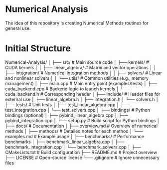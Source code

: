 # Numerical Analysis
The idea of this repository is creating Numerical Methods routines for general use.

# Initial Structure
Numerical-Analysis/
│
├── src/                      # Main source code
│   ├── kernels/              # CUDA kernels
│   │   ├── linear_algebra/   # Matrix and vector operations
│   │   ├── integration/      # Numerical integration methods
│   │   ├── solvers/          # Linear and nonlinear solvers
│   │   └── utils/            # Common utilities (e.g., memory management)
│   ├── main.cpp              # Main entry point (examples/tests)
│   ├── cuda_backend.cpp      # Backend logic to launch kernels
│   └── cuda_backend.h        # Corresponding header
│
├── include/                  # Header files for external use
│   ├── linear_algebra.h
│   ├── integration.h
│   └── solvers.h
│
├── tests/                    # Unit tests
│   ├── test_linear_algebra.cpp
│   ├── test_integration.cpp
│   └── test_solvers.cpp
│
├── bindings/                 # Python bindings (optional)
│   ├── pybind_linear_algebra.cpp
│   ├── pybind_integration.cpp
│   └── setup.py              # Build script for Python bindings
│
├── docs/                     # Documentation
│   ├── overview.md           # Overview of numerical methods
│   ├── methods/              # Detailed notes for each method
│   └── examples.md           # Example usage
│
├── benchmarks/               # Performance benchmarks
│   ├── benchmark_linear_algebra.cpp
│   ├── benchmark_integration.cpp
│   └── benchmark_solvers.cpp
│
├── CMakeLists.txt            # Build configuration
├── README.md                 # Project overview
├── LICENSE                   # Open-source license
└── .gitignore                # Ignore unnecessary files


